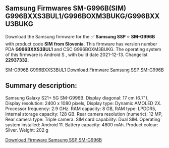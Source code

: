<h2>Samsung Firmwares SM-G996B(SIM) G996BXXS3BUL1/G996BOXM3BUKG/G996BXXU3BUKG</h2>
Download the Samsung firmware for the ✅ <strong>Samsung SSP </strong> ⭐ <strong>SM-G996B</strong> with product code <strong>SIM</strong> <strong> from Slovenia</strong>. This firmware has version number PDA <strong>G996BXXS3BUL1</strong> and CSC G996BOXM3BUKG. The operating system of this firmware is Android S , with build date 2021-12-13. Changelist <strong>22937332</strong>.


[SM-G996B](https://samfirm.shop/samsung/model/SM-G996B)
[G996BXXS3BUL1](https://samfirm.shop/samsung/pda/G996BXXS3BUL1)
[Download Firmware Samsung SSP SM-G996B](https://samfirm.shop/samsung/firmware/481910)
<h2>Summary description:</h2>
<p>Samsung Galaxy S21+ 5G SM-G996B. Display diagonal: 17 cm (6.7"), Display resolution: 2400 x 1080 pixels, Display type: Dynamic AMOLED 2X. Processor frequency: 2.9 GHz. RAM capacity: 8 GB, RAM type: LPDDR5, Internal storage capacity: 128 GB. Rear camera resolution (numeric): 12 MP, Rear camera type: Triple camera. SIM card capability: Dual SIM. Operating system installed: Android 11. Battery capacity: 4800 mAh. Product colour: Silver. Weight: 202 g</p>


[Download Firmware Samsung SSP SM-G996B](https://samfirm.shop/samsung/firmware/481910)
